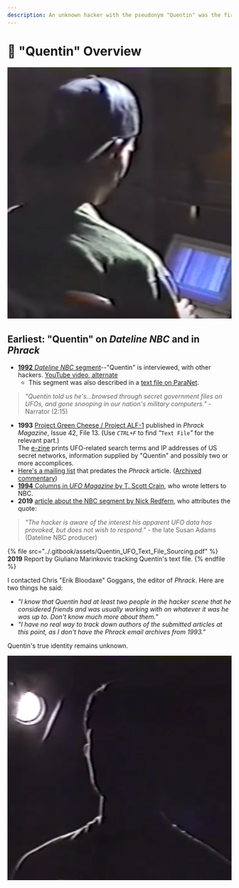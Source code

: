 ```yaml
---
description: An unknown hacker with the pseudonym "Quentin" was the first.
---
```


# 🧢 "Quentin" Overview

![](../.gitbook/assets/quentin1.png)

## **Earliest: "Quentin" on&#x20;**_**Dateline NBC**_**&#x20;and in&#x20;**_**Phrack**_

* [**1992** _Dateline NBC_ segment](https://www.youtube.com/watch?v=N0QflNaPi7A\&t=77s)--"Quentin" is interviewed, with other hackers. [YouTube video](https://www.youtube.com/watch?v=N0QflNaPi7A),[ alternate](https://www.youtube.com/watch?v=5zjBrFSn3DE)
  * This segment was also described in a [text file on ParaNet](https://web.archive.org/web/20071016063631/http://www.paranetinfo.com/UFO_Files/ufo/dateline.txt).

> _"Quentin told us he's...browsed through secret government files on UFOs, and gone snooping in our nation's military computers."_ - Narrator (2:15) &#x20;

* **1993** [Project Green Cheese / Project ALF-1](http://phrack.org/issues/42/13.html#article) published in _Phrack Magazine_, Issue 42, File 13. (Use _`CTRL+F`_ to find _"_`Text File`_"_ for the relevant part.)  \
  The [e-zine](https://en.wikipedia.org/wiki/Online_magazine) prints UFO-related search terms and IP addresses of US secret networks, information supplied by "Quentin" and possibly two or more accomplices. &#x20;
* [Here's a mailing list](http://cd.textfiles.com/secretsubjects/UNDERGRD/VOL_5/CUD513D.TXT) that predates the _Phrack_ article. ([Archived commentary](https://web.archive.org/web/20010303221709/http://paul.rutgers.edu/~mcgrew/ufo/hackers)) &#x20;
* [**1994** Columns in _UFO Magazine_ by T. Scott Crain](1994-ufo-magazines.md), who wrote letters to NBC.
* **2019** [article about the NBC segment by Nick Redfern](https://web.archive.org/web/20221130210136/https://mysteriousuniverse.org/2019/11/ufos-computer-hacking-the-media-just-maybe-dead-aliens/), who attributes the quote:&#x20;

> _"The hacker is aware of the interest his apparent UFO data has provoked, but does not wish to respond."_ - the late Susan Adams (Dateline NBC producer)

{% file src="../.gitbook/assets/Quentin_UFO_Text_File_Sourcing.pdf" %}
**2019** Report by Giuliano Marinkovic tracking Quentin's text file.
{% endfile %}

I contacted Chris "Erik Bloodaxe" Goggans, the editor of _Phrack_. Here are two things he said:

* _"I know that Quentin had at least two people in the hacker scene that he considered friends and was usually working with on whatever it was he was up to. Don't know much more about them."_
* _"I have no real way to track down authors of the submitted articles at this point, as I don't have the Phrack email archives from 1993."_

Quentin's true identity remains unknown.

![](../.gitbook/assets/quentin2.png)
